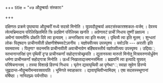 +++
title = "०७ औदुम्बर्याः संस्कारः"

+++

दक्षिणतः प्रक्रमे पृष्ठ्याया औदुम्बरीं मध्ये सदसो मिनोति । यूपवदौदुम्बर्या अवटसंस्कारश्शकल-वर्जम् । देवस्य त्वेत्यभ्रिमादाय परिलिखितमिति त्रिः प्रदक्षिणं परिलिख्य खनति । अग्रेणावटं प्राचीं निधाय तूष्णीं प्रक्षाल्य । अथैनां यवमतीभिः प्रोक्षति दिवे त्वा इत्यग्रम् । अन्तरिक्षाय त्वा इति मध्यम् । पृथिव्यै त्वा इति मूलम् । शुन्धतां लोकः पितृषदनः प्राचीनावीती प्रोक्षणीशेषमवटेऽवनीय । यज्ञोपवीत्यप उपस्पृश्य । यवोऽसि --- अरातीः इति यवमवास्य । पितृणाꣳ सदनमसि प्राचीनावीती अवाचीनाग्रेण बर्हिषावस्तीर्य यज्ञोपवीत्यप उपस्पृश्य । उद्दिवꣴ् स्तभानान्तरिक्षं पृण पृथिवीं दृꣳह प्राचीनकर्णां सहोद्गात्रोच्छ्रयति । द्युतानस्त्वा मारुतो मिनोतु मित्रावरुणयोर्ध्रुवेण धर्मणा प्राचीनकर्णां सहोद्गात्रा मिनोति । ऊर्ध्वं निखाताद्यजमानसंमिता । ब्रह्मवनिं त्वा इत्यादि यूपवत् परिषेचनान्तम् । तस्या विशाखे हिरण्यं निधाय । घृतेन द्यावापृथिवी आ पृणेथाꣲ् स्वाहा स्रुवेण हिरण्ये जुह्वदान्त-मौदुम्बरीमन्ववस्रावयति । भूमिगते स्वाहाकारः । द्यावापृथिवीभ्यामिदम् । एषा सदसस्स्थूणानां वर्षिष्ठा । नाभिदघ्न्यः पर्यन्तीयाः ।
